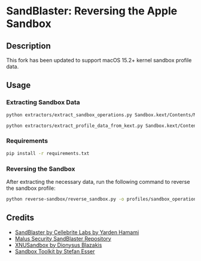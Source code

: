 # SandBlaster: Reversing the Apple Sandbox

## Description

This fork has been updated to support macOS 15.2+ kernel sandbox profile data.

## Usage

### Extracting Sandbox Data

```sh
python extractors/extract_sandbox_operations.py Sandbox.kext/Contents/MacOS/Sandbox profiles/sandbox_operations
```

```sh
python extractors/extract_profile_data_from_kext.py Sandbox.kext/Contents/MacOS/Sandbox profiles/profile_data
```

### Requirements
```sh
pip install -r requirements.txt
```

### Reversing the Sandbox

After extracting the necessary data, run the following command to reverse the sandbox profile:

```sh
python reverse-sandbox/reverse_sandbox.py -o profiles/sandbox_operations profiles/profile_data --output profiles/profile_data_reversed
```

## Credits

- [SandBlaster by Cellebrite Labs by Yarden Hamami](https://github.com/cellebrite-labs/sandblaster)
- [Malus Security SandBlaster Repository](https://github.com/malus-security/sandblaster)
- [XNUSandbox by Dionysus Blazakis](https://github.com/dionthegod/XNUSandbox)
- [Sandbox Toolkit by Stefan Esser](https://github.com/sektioneins/sandbox_toolkit)
